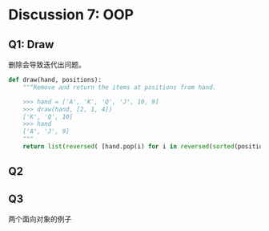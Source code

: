 # Discussion 7: OOP

## Q1: Draw

删除会导致迭代出问题。

```python
def draw(hand, positions):
    """Remove and return the items at positions from hand.

    >>> hand = ['A', 'K', 'Q', 'J', 10, 9]
    >>> draw(hand, [2, 1, 4])
    ['K', 'Q', 10]
    >>> hand
    ['A', 'J', 9]
    """
    return list(reversed( [hand.pop(i) for i in reversed(sorted(positions))] ))

```





## Q2

## Q3

两个面向对象的例子
